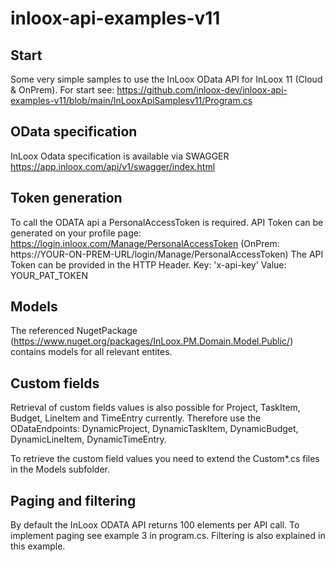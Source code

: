 # inloox-api-examples-v11

## Start
Some very simple samples to use the InLoox OData API for InLoox 11 (Cloud & OnPrem). For start see:
https://github.com/inloox-dev/inloox-api-examples-v11/blob/main/InLooxApiSamplesv11/Program.cs

## OData specification
InLoox Odata specification is available via SWAGGER
https://app.inloox.com/api/v1/swagger/index.html

## Token generation
To call the ODATA api a PersonalAccessToken is required.
API Token can be generated on your profile page: https://login.inloox.com/Manage/PersonalAccessToken (OnPrem: https://YOUR-ON-PREM-URL/login/Manage/PersonalAccessToken)
The API Token can be provided in the HTTP Header. Key: 'x-api-key' Value: YOUR_PAT_TOKEN

## Models
The referenced NugetPackage (https://www.nuget.org/packages/InLoox.PM.Domain.Model.Public/) contains models for all relevant entites.

## Custom fields
Retrieval of custom fields values is also possible for Project, TaskItem, Budget, LineItem and TimeEntry currently. Therefore use the ODataEndpoints:
DynamicProject, DynamicTaskItem, DynamicBudget, DynamicLineItem, DynamicTimeEntry.

To retrieve the custom field values you need to extend the Custom\*.cs files in the Models subfolder.

## Paging and filtering
By default the InLoox ODATA API returns 100 elements per API call. To implement paging see example 3 in program.cs.
Filtering is also explained in this example.
